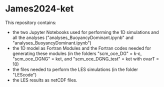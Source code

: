 # James2024-ket

This repository contains:
- the two Jupyter Notebooks used for performing the 1D simulations and all the analyses ("analyses_BuoyancyDominant.ipynb" and "analyses_BuoyancyDominant.ipynb")
- the 1D model as Fortran Modules and the Fortran codes needed for generating these modules (in the folders "scm_oce_DG" = k-ɛ, "scm_oce_DGNG" = kɛt, and "scm_oce_DGNG_test" = kɛt with σvarT = 10)
- the files needed to perform the LES simulations (in the folder "LEScode")
- the LES results as netCDF files.
